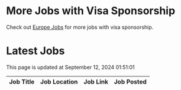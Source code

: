 # More Jobs with Visa Sponsorship

Check out [Europe Jobs](https://github.com/sureshparimi/europejobs#latest-jobs) for more jobs with visa sponsorship.

# Latest Jobs

This page is updated at September 12, 2024 01:51:01

| Job Title | Job Location | Job Link | Job Posted |
| --- | --- | --- | --- |
